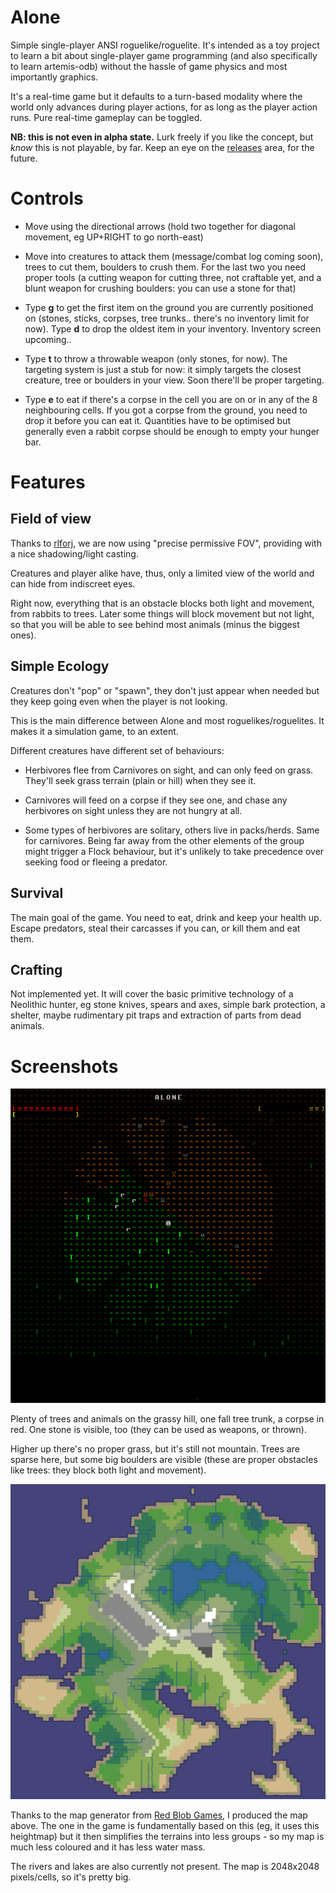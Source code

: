 # Alone

Simple single-player ANSI roguelike/roguelite. It's intended as a toy project to learn a bit about single-player game
programming (and also specifically to learn artemis-odb) without the hassle of game physics and most importantly
graphics.

It's a real-time game but it defaults to a turn-based modality where the world only advances during player actions,
for as long as the player action runs. Pure real-time gameplay can be toggled.

**NB: this is not even in alpha state.** Lurk freely if you like the concept, but *know* this is not playable, by far.
Keep an eye on the [releases](https://github.com/fabioticconi/alone-the-roguelite/releases) area, for the future.

# Controls

* Move using the directional arrows (hold two together for diagonal movement, eg UP+RIGHT to go north-east)

* Move into creatures to attack them (message/combat log coming soon), trees to cut them, boulders to crush them.
  For the last two you need proper tools (a cutting weapon for cutting three, not craftable yet, and a blunt weapon
  for crushing boulders: you can use a stone for that)
  
* Type **g** to get the first item on the ground you are currently positioned on (stones, sticks, corpses, tree trunks..
  there's no inventory limit for now).
  Type **d** to drop the oldest item in your inventory. Inventory screen upcoming..
  
* Type **t** to throw a throwable weapon (only stones, for now). The targeting system is just a stub for now: it simply
  targets the closest creature, tree or boulders in your view. Soon there'll be proper targeting.
  
* Type **e** to eat if there's a corpse in the cell you are on or in any of the 8 neighbouring cells. If you got a corpse
  from the ground, you need to drop it before you can eat it. Quantities have to be optimised but generally even a rabbit
  corpse should be enough to empty your hunger bar.

# Features

## Field of view

Thanks to [rlforj](https://github.com/kba/rlforj), we are now using "precise permissive FOV", providing with a nice shadowing/light casting.

Creatures and player alike have, thus, only a limited view of the world and can hide from indiscreet eyes.

Right now, everything that is an obstacle blocks both light and movement, from rabbits to trees. Later some things
will block movement but not light, so that you will be able to see behind most animals (minus the biggest ones).

## Simple Ecology

Creatures don't "pop" or "spawn", they don't just appear when needed but they keep going even when the
player is not looking.

This is the main difference between Alone and most roguelikes/roguelites. It makes it a simulation game, to an extent.

Different creatures have different set of behaviours:

* Herbivores flee from Carnivores on sight, and can only feed on grass. They'll seek grass terrain (plain or hill)
  when they see it.
   
* Carnivores will feed on a corpse if they see one, and chase any herbivores on sight unless they are not hungry at all.

* Some types of herbivores are solitary, others live in packs/herds. Same for carnivores. Being far away from the
  other elements of the group might trigger a Flock behaviour, but it's unlikely to take precedence over seeking food
  or fleeing a predator.

## Survival

The main goal of the game. You need to eat, drink and keep your health up. Escape predators, steal their carcasses if
you can, or kill them and eat them.

## Crafting

Not implemented yet. It will cover the basic primitive technology of a Neolithic hunter, eg stone knives, spears and axes,
simple bark protection, a shelter, maybe rudimentary pit traps and extraction of parts from dead animals.

# Screenshots

![alt tag](screenshots/screenshot.png)

Plenty of trees and animals on the grassy hill, one fall tree trunk, a corpse in red.
One stone is visible, too (they can be used as weapons, or thrown).

Higher up there's no proper grass, but it's still not mountain. Trees are sparse here, but some big boulders are visible (these
are proper obstacles like trees: they block both light and movement).

![alt tag](map_scripts/map.png)

Thanks to the map generator from [Red Blob Games](https://www.redblobgames.com/), I produced the map above. The one in
the game is fundamentally based on this (eg, it uses this heightmap) but it then simplifies the terrains into less
groups - so my map is much less coloured and it has less water mass.

The rivers and lakes are also currently not present. The map is 2048x2048 pixels/cells, so it's pretty big.
